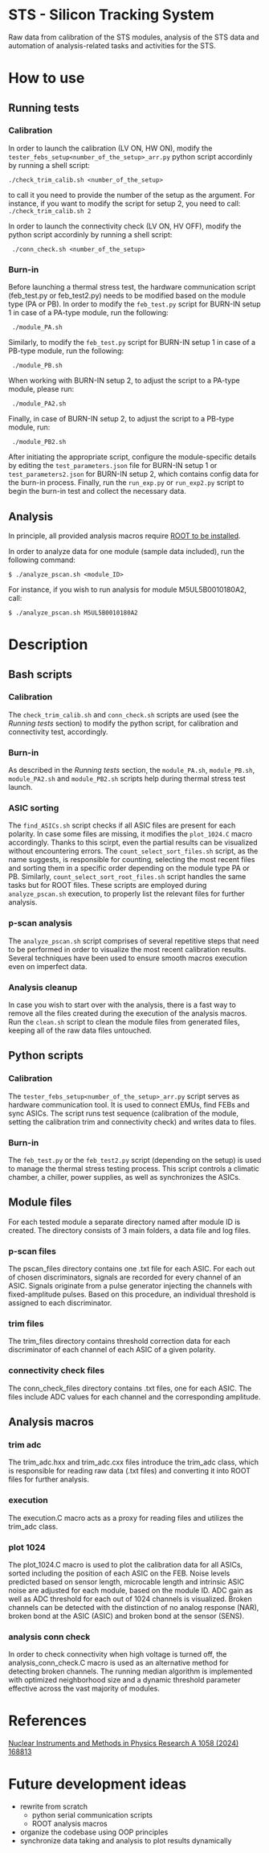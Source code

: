 # STS - Silicon Tracking System
Raw data from calibration of the STS modules, analysis of the STS data and automation of analysis-related tasks and activities for the STS.
# How to use
## Running tests 
### Calibration
In order to launch the calibration (LV ON, HW ON), modify the `tester_febs_setup<number_of_the_setup>_arr.py` python script accordinly by running a shell script:
```
./check_trim_calib.sh <number_of_the_setup>
```
to call it you need to provide the number of the setup as the argument. For instance, if you want to modify the script for setup 2, you need to call:
`` ./check_trim_calib.sh 2
``


In order to launch the connectivity check (LV ON, HV OFF), modify the python script accordinly by running a shell script:
```
 ./conn_check.sh <number_of_the_setup>
```
### Burn-in
Before launching a thermal stress test, the hardware communication script (feb_test.py or feb_test2.py) needs to be modified based on the module type (PA or PB). 
In order to modify the `feb_test.py` script for BURN-IN setup 1 in case of a PA-type module, run the following:
```
 ./module_PA.sh
```
Similarly, to modify the `feb_test.py` script for BURN-IN setup 1 in case of a PB-type module, run the following:
```
 ./module_PB.sh
```
When working with BURN-IN setup 2, to adjust the script to a PA-type module, please run:
```
 ./module_PA2.sh
```
Finally, in case of BURN-IN setup 2, to adjust the script to a PB-type module, run:
```
 ./module_PB2.sh
```
After initiating the appropriate script, configure the module-specific details by editing the `test_parameters.json` file for BURN-IN setup 1 or `test_parameters2.json` for BURN-IN setup 2, which contains config data for the burn-in process. Finally, run the `run_exp.py` or `run_exp2.py` script to begin the burn-in test and collect the necessary data.
## Analysis
In principle, all provided analysis macros require [ROOT to be installed](https://root.cern/install/).

In order to analyze data for one module (sample data included), run the following command:
```
$ ./analyze_pscan.sh <module_ID>
```
For instance, if you wish to run analysis for module M5UL5B0010180A2, call:


``
$ ./analyze_pscan.sh M5UL5B0010180A2
``
# Description
## Bash scripts
### Calibration
The `check_trim_calib.sh` and `conn_check.sh` scripts are used (see the *Running tests* section) to modify the python script, for calibration and connectivity test, accordingly.
### Burn-in
As described in the *Running tests* section, the `module_PA.sh`, `module_PB.sh`, `module_PA2.sh` and `module_PB2.sh` scripts help during thermal stress test launch.
### ASIC sorting
The `find_ASICs.sh` script checks if all ASIC files are present for each polarity. In case some files are missing, it modifies the `plot_1024.C` macro accordingly. Thanks to this scirpt, even the partial results can be visualized without encountering errors.
The `count_select_sort_files.sh` script, as the name suggests, is responsible for counting, selecting the most recent files and sorting them in a specific order depending on the module type PA or PB. Similarly, `count_select_sort_root_files.sh` script handles the same tasks but for ROOT files. These scripts are employed during `analyze_pscan.sh` execution, to properly list the relevant files for further analysis.
### p-scan analysis
The `analyze_pscan.sh` script comprises of several repetitive steps that need to be performed in order to visualize the most recent calibration results. Several techniques have been used to ensure smooth macros execution even on imperfect data.
### Analysis cleanup 
In case you wish to start over with the analysis, there is a fast way to remove all the files created during the execution of the analysis macros. Run the `clean.sh` script to clean the module files from generated files, keeping all of the raw data files untouched.
## Python scripts
### Calibration
The `tester_febs_setup<number_of_the_setup>_arr.py` script serves as hardware communication tool. It is used to connect EMUs, find FEBs and sync ASICs. The script runs test sequence (calibration of the module, setting the calibration trim and connectivity check) and writes data to files. 
### Burn-in
The `feb_test.py` or the `feb_test2.py` script (depending on the setup) is used to manage the thermal stress testing process. This script controls a climatic chamber, a chiller, power supplies, as well as synchronizes the ASICs. 
## Module files
For each tested module a separate directory named after module ID is created. The directory consists of 3 main folders, a data file and log files. 
### p-scan files
The pscan_files directory contains one .txt file for each ASIC. For each out of chosen discriminators, signals are recorded for every channel of an ASIC. Signals originate from a pulse generator injecting the channels with fixed-amplitude pulses. Based on this procedure, an individual threshold is assigned to each discriminator.
### trim files
The trim_files directory contains threshold correction data for each discriminator of each channel of each ASIC of a given polarity.
### connectivity check files
The conn_check_files directory contains .txt files, one for each ASIC. The files include ADC values for each channel and the corresponding amplitude. 
## Analysis macros
### trim adc
The trim_adc.hxx and trim_adc.cxx files introduce the trim_adc class, which is responsible for reading raw data (.txt files) and converting it into ROOT files for further analysis.
### execution
The execution.C macro acts as a proxy for reading files and utilizes the trim_adc class.
### plot 1024
The plot_1024.C macro is used to plot the calibration data for all ASICs, sorted including the position of each ASIC on the FEB. Noise levels predicted based on sensor length, microcable length and intrinsic ASIC noise are adjusted for each module, based on the module ID. ADC gain as well as ADC threshold for each out of 1024 channels is visualized. Broken channels can be detected with the distinction of no analog response (NAR), broken bond at the ASIC (ASIC) and broken bond at the sensor (SENS).
### analysis conn check
In order to check connectivity when high voltage is turned off, the analysis_conn_check.C macro is used as an alternative method for detecting broken channels. The running median algorithm is implemented with optimized neighborhood size and a dynamic threshold parameter effective across the vast majority of modules.
# References 
[Nuclear Instruments and Methods in Physics Research A 1058 (2024) 168813](https://doi.org/10.1016/j.nima.2023.168813)
# Future development ideas
* rewrite from scratch
  + python serial communication scripts 
  + ROOT analysis macros
* organize the codebase using OOP principles
* synchronize data taking and analysis to plot results dynamically
